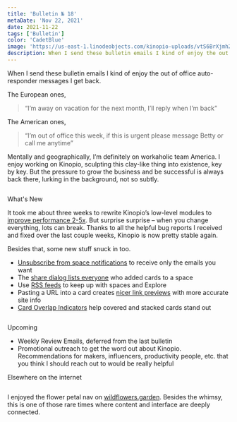 ```yaml
---
title: 'Bulletin № 18'
metaDate: 'Nov 22, 2021'
date: 2021-11-22
tags: ['Bulletin']
color: 'CadetBlue'
image: 'https://us-east-1.linodeobjects.com/kinopio-uploads/vtS6BrXjmh2WhOHt7NEdF/image.gif'
description: When I send these bulletin emails I kind of enjoy the out of office auto-responder messages I get back
---
```


<p>When I send these bulletin emails I kind of enjoy the out of office auto-responder messages I get back. </p>

<p>The European ones,</p>

<blockquote>
<p>“I’m away on vacation for the next month, I’ll reply when I’m back”</p>
</blockquote>

<p>The American ones,</p>

<blockquote>
<p>“I’m out of office this week, if this is urgent please message Betty or call me anytime” </p>
</blockquote>

<p>Mentally and geographically, I’m definitely on workaholic team America. I enjoy working on Kinopio, sculpting this clay-like thing into existence, key by key. But the pressure to grow the business and be successful is always back there, lurking in the background, not so subtly.</p>

<p>
<img src="https://us-east-1.linodeobjects.com/kinopio-uploads/vtS6BrXjmh2WhOHt7NEdF/image.gif" alt="" />
</p>

<p>
  <span class="badge info">What's New</span>
</p>
<!-- 🛶 -->

<p>It took me about three weeks to rewrite Kinopio’s low-level modules to <a href="https://twitter.com/KinopioClub/status/1450858030506168323">improve performance 2-5x</a>. But surprise surprise – when you change everything, lots can break. Thanks to all the helpful bug reports I received and fixed over the last couple weeks, Kinopio is now pretty stable again.</p>

<p>Besides that, some new stuff snuck in too.</p>

<ul>
<li><a href="https://twitter.com/KinopioClub/status/1461343999713759235">Unsubscribe from space notifications</a> to receive only the emails you want</li>
<li>The <a href="https://twitter.com/KinopioClub/status/1458510455668977666">share dialog lists everyone</a> who added cards to a space</li>
<li>Use <a href="https://twitter.com/KinopioClub/status/1456272946184425477">RSS feeds</a> to keep up with spaces and Explore</li>
<li>Pasting a URL into a card creates <a href="https://twitter.com/KinopioClub/status/1455206616987574280">nicer link previews</a> with more accurate site info</li>
<li><a href="https://twitter.com/KinopioClub/status/1460344395547484160">Card Overlap Indicators</a> help covered and stacked cards stand out</li>
</ul>

<p>
<img src="https://updates.kinopio.club/card-overlap-indicator-small.png" alt="" />
</p>

<p>
  <span class="badge info">Upcoming</span>
</p>
<!-- 🛶 -->

<ul>
  <li>Weekly Review Emails, deferred from the last bulletin</li>
  <li>Promotional outreach to get the word out about Kinopio. Recommendations for makers, influencers, productivity people, etc. that you think I should reach out to would be really helpful</li>
</ul>

<p>
  <span class="badge info">Elsewhere on the internet</span>
</p>

<p>
<img src="https://us-east-1.linodeobjects.com/kinopio-uploads/J3i60dNyIKC3YzobbUvuP/wildflowers.png" alt="" />
</p>

<p>I enjoyed the flower petal nav on <a href="https://wildflowers.garden">wildflowers.garden</a>. Besides the whimsy, this is one of those rare times where content and interface are deeply connected.</p>

<p>
<img src="https://us-east-1.linodeobjects.com/kinopio-uploads/k5Lgkr9sOgZtJe6tQLdEo/garden-radial.gif" alt="" />
</p>
